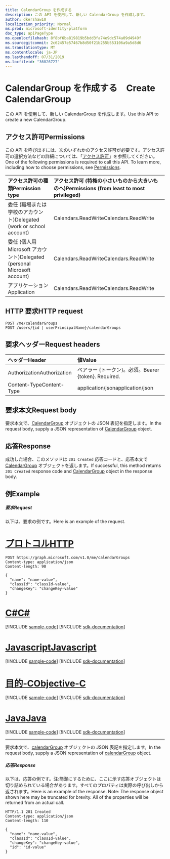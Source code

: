 ```yaml
---
title: CalendarGroup を作成する　
description: この API を使用して、新しい CalendarGroup を作成します。
author: dkershaw10
localization_priority: Normal
ms.prod: microsoft-identity-platform
doc_type: apiPageType
ms.openlocfilehash: 8f8bf6ba819819b5bdd3fa74e9dc574a09d4949f
ms.sourcegitcommit: 2c62457e57467b8d50f21b255b553106a9a5d8d6
ms.translationtype: MT
ms.contentlocale: ja-JP
ms.lasthandoff: 07/31/2019
ms.locfileid: "36026727"
---
```

# <a name="create-calendargroup"></a><span data-ttu-id="53d7e-103">CalendarGroup を作成する　</span><span class="sxs-lookup"><span data-stu-id="53d7e-103">Create CalendarGroup</span></span>

<span data-ttu-id="53d7e-104">この API を使用して、新しい CalendarGroup を作成します。</span><span class="sxs-lookup"><span data-stu-id="53d7e-104">Use this API to create a new CalendarGroup.</span></span>
## <a name="permissions"></a><span data-ttu-id="53d7e-105">アクセス許可</span><span class="sxs-lookup"><span data-stu-id="53d7e-105">Permissions</span></span>
<span data-ttu-id="53d7e-p101">この API を呼び出すには、次のいずれかのアクセス許可が必要です。アクセス許可の選択方法などの詳細については、「[アクセス許可](/graph/permissions-reference)」を参照してください。</span><span class="sxs-lookup"><span data-stu-id="53d7e-p101">One of the following permissions is required to call this API. To learn more, including how to choose permissions, see [Permissions](/graph/permissions-reference).</span></span>

|<span data-ttu-id="53d7e-108">アクセス許可の種類</span><span class="sxs-lookup"><span data-stu-id="53d7e-108">Permission type</span></span>      | <span data-ttu-id="53d7e-109">アクセス許可 (特権の小さいものから大きいものへ)</span><span class="sxs-lookup"><span data-stu-id="53d7e-109">Permissions (from least to most privileged)</span></span>              |
|:--------------------|:---------------------------------------------------------|
|<span data-ttu-id="53d7e-110">委任 (職場または学校のアカウント)</span><span class="sxs-lookup"><span data-stu-id="53d7e-110">Delegated (work or school account)</span></span> | <span data-ttu-id="53d7e-111">Calendars.ReadWrite</span><span class="sxs-lookup"><span data-stu-id="53d7e-111">Calendars.ReadWrite</span></span>    |
|<span data-ttu-id="53d7e-112">委任 (個人用 Microsoft アカウント)</span><span class="sxs-lookup"><span data-stu-id="53d7e-112">Delegated (personal Microsoft account)</span></span> | <span data-ttu-id="53d7e-113">Calendars.ReadWrite</span><span class="sxs-lookup"><span data-stu-id="53d7e-113">Calendars.ReadWrite</span></span>    |
|<span data-ttu-id="53d7e-114">アプリケーション</span><span class="sxs-lookup"><span data-stu-id="53d7e-114">Application</span></span> | <span data-ttu-id="53d7e-115">Calendars.ReadWrite</span><span class="sxs-lookup"><span data-stu-id="53d7e-115">Calendars.ReadWrite</span></span> |

## <a name="http-request"></a><span data-ttu-id="53d7e-116">HTTP 要求</span><span class="sxs-lookup"><span data-stu-id="53d7e-116">HTTP request</span></span>
<!-- { "blockType": "ignored" } -->
```http
POST /me/calendarGroups
POST /users/{id | userPrincipalName}/calendarGroups
```
## <a name="request-headers"></a><span data-ttu-id="53d7e-117">要求ヘッダー</span><span class="sxs-lookup"><span data-stu-id="53d7e-117">Request headers</span></span>
| <span data-ttu-id="53d7e-118">ヘッダー</span><span class="sxs-lookup"><span data-stu-id="53d7e-118">Header</span></span>       | <span data-ttu-id="53d7e-119">値</span><span class="sxs-lookup"><span data-stu-id="53d7e-119">Value</span></span> |
|:---------------|:--------|
| <span data-ttu-id="53d7e-120">Authorization</span><span class="sxs-lookup"><span data-stu-id="53d7e-120">Authorization</span></span>  | <span data-ttu-id="53d7e-p102">ベアラー {トークン}。必須。</span><span class="sxs-lookup"><span data-stu-id="53d7e-p102">Bearer {token}. Required.</span></span>  |
| <span data-ttu-id="53d7e-123">Content-Type</span><span class="sxs-lookup"><span data-stu-id="53d7e-123">Content-Type</span></span>  | <span data-ttu-id="53d7e-124">application/json</span><span class="sxs-lookup"><span data-stu-id="53d7e-124">application/json</span></span>  |

## <a name="request-body"></a><span data-ttu-id="53d7e-125">要求本文</span><span class="sxs-lookup"><span data-stu-id="53d7e-125">Request body</span></span>
<span data-ttu-id="53d7e-126">要求本文で、[CalendarGroup](../resources/calendargroup.md) オブジェクトの JSON 表記を指定します。</span><span class="sxs-lookup"><span data-stu-id="53d7e-126">In the request body, supply a JSON representation of [CalendarGroup](../resources/calendargroup.md) object.</span></span>

## <a name="response"></a><span data-ttu-id="53d7e-127">応答</span><span class="sxs-lookup"><span data-stu-id="53d7e-127">Response</span></span>

<span data-ttu-id="53d7e-128">成功した場合、このメソッドは `201 Created` 応答コードと、応答本文で [CalendarGroup](../resources/calendargroup.md) オブジェクトを返します。</span><span class="sxs-lookup"><span data-stu-id="53d7e-128">If successful, this method returns `201 Created` response code and [CalendarGroup](../resources/calendargroup.md) object in the response body.</span></span>

## <a name="example"></a><span data-ttu-id="53d7e-129">例</span><span class="sxs-lookup"><span data-stu-id="53d7e-129">Example</span></span>
##### <a name="request"></a><span data-ttu-id="53d7e-130">要求</span><span class="sxs-lookup"><span data-stu-id="53d7e-130">Request</span></span>
<span data-ttu-id="53d7e-131">以下は、要求の例です。</span><span class="sxs-lookup"><span data-stu-id="53d7e-131">Here is an example of the request.</span></span>

# <a name="httptabhttp"></a>[<span data-ttu-id="53d7e-132">プロトコル</span><span class="sxs-lookup"><span data-stu-id="53d7e-132">HTTP</span></span>](#tab/http)
<!-- {
  "blockType": "request",
  "name": "create_calendargroup_from_user"
}-->
```http
POST https://graph.microsoft.com/v1.0/me/calendarGroups
Content-type: application/json
Content-length: 90

{
  "name": "name-value",
  "classId": "classId-value",
  "changeKey": "changeKey-value"
}
```
# <a name="ctabcsharp"></a>[<span data-ttu-id="53d7e-133">C#</span><span class="sxs-lookup"><span data-stu-id="53d7e-133">C#</span></span>](#tab/csharp)
[!INCLUDE [sample-code](../includes/snippets/csharp/create-calendargroup-from-user-csharp-snippets.md)]
[!INCLUDE [sdk-documentation](../includes/snippets/snippets-sdk-documentation-link.md)]

# <a name="javascripttabjavascript"></a>[<span data-ttu-id="53d7e-134">Javascript</span><span class="sxs-lookup"><span data-stu-id="53d7e-134">Javascript</span></span>](#tab/javascript)
[!INCLUDE [sample-code](../includes/snippets/javascript/create-calendargroup-from-user-javascript-snippets.md)]
[!INCLUDE [sdk-documentation](../includes/snippets/snippets-sdk-documentation-link.md)]

# <a name="objective-ctabobjc"></a>[<span data-ttu-id="53d7e-135">目的-C</span><span class="sxs-lookup"><span data-stu-id="53d7e-135">Objective-C</span></span>](#tab/objc)
[!INCLUDE [sample-code](../includes/snippets/objc/create-calendargroup-from-user-objc-snippets.md)]
[!INCLUDE [sdk-documentation](../includes/snippets/snippets-sdk-documentation-link.md)]

# <a name="javatabjava"></a>[<span data-ttu-id="53d7e-136">Java</span><span class="sxs-lookup"><span data-stu-id="53d7e-136">Java</span></span>](#tab/java)
[!INCLUDE [sample-code](../includes/snippets/java/create-calendargroup-from-user-java-snippets.md)]
[!INCLUDE [sdk-documentation](../includes/snippets/snippets-sdk-documentation-link.md)]

---

<span data-ttu-id="53d7e-137">要求本文で、[calendarGroup](../resources/calendargroup.md) オブジェクトの JSON 表記を指定します。</span><span class="sxs-lookup"><span data-stu-id="53d7e-137">In the request body, supply a JSON representation of [calendarGroup](../resources/calendargroup.md) object.</span></span>
##### <a name="response"></a><span data-ttu-id="53d7e-138">応答</span><span class="sxs-lookup"><span data-stu-id="53d7e-138">Response</span></span>
<span data-ttu-id="53d7e-p103">以下は、応答の例です。注:簡潔にするために、ここに示す応答オブジェクトは切り詰められている場合があります。すべてのプロパティは実際の呼び出しから返されます。</span><span class="sxs-lookup"><span data-stu-id="53d7e-p103">Here is an example of the response. Note: The response object shown here may be truncated for brevity. All of the properties will be returned from an actual call.</span></span>
<!-- {
  "blockType": "response",
  "truncated": true,
  "@odata.type": "microsoft.graph.calendarGroup"
} -->
```http
HTTP/1.1 201 Created
Content-type: application/json
Content-length: 110

{
  "name": "name-value",
  "classId": "classId-value",
  "changeKey": "changeKey-value",
  "id": "id-value"
}
```

<!-- uuid: 8fcb5dbc-d5aa-4681-8e31-b001d5168d79
2015-10-25 14:57:30 UTC -->
<!-- {
  "type": "#page.annotation",
  "description": "Create CalendarGroup",
  "keywords": "",
  "section": "documentation",
  "tocPath": "",
  "suppressions": [
  ]
}-->
